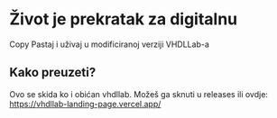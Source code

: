 # Život je prekratak za digitalnu

Copy Pastaj i uživaj u modificiranoj verziji VHDLLab-a

## Kako preuzeti?
Ovo se skida ko i obićan vhdllab. Možeš ga sknuti u releases ili ovdje: https://vhdllab-landing-page.vercel.app/

